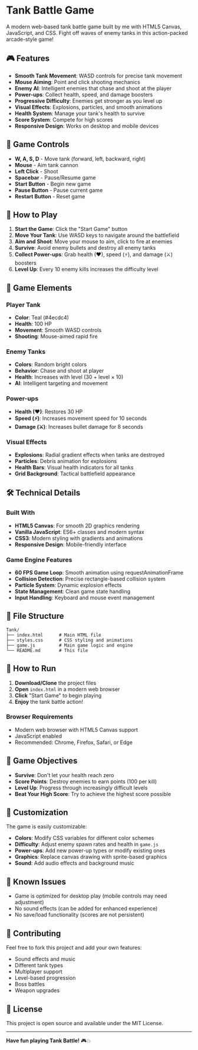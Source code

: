 # Tank Battle Game

A modern web-based tank battle game built by me with HTML5 Canvas, JavaScript, and CSS. Fight off waves of enemy tanks in this action-packed arcade-style game!

## 🎮 Features

- **Smooth Tank Movement**: WASD controls for precise tank movement
- **Mouse Aiming**: Point and click shooting mechanics
- **Enemy AI**: Intelligent enemies that chase and shoot at the player
- **Power-ups**: Collect health, speed, and damage boosters
- **Progressive Difficulty**: Enemies get stronger as you level up
- **Visual Effects**: Explosions, particles, and smooth animations
- **Health System**: Manage your tank's health to survive
- **Score System**: Compete for high scores
- **Responsive Design**: Works on desktop and mobile devices

## 🎯 Game Controls

- **W, A, S, D** - Move tank (forward, left, backward, right)
- **Mouse** - Aim tank cannon
- **Left Click** - Shoot
- **Spacebar** - Pause/Resume game
- **Start Button** - Begin new game
- **Pause Button** - Pause current game
- **Restart Button** - Reset game

## 🚀 How to Play

1. **Start the Game**: Click the "Start Game" button
2. **Move Your Tank**: Use WASD keys to navigate around the battlefield
3. **Aim and Shoot**: Move your mouse to aim, click to fire at enemies
4. **Survive**: Avoid enemy bullets and destroy all enemy tanks
5. **Collect Power-ups**: Grab health (♥), speed (⚡), and damage (⚔) boosters
6. **Level Up**: Every 10 enemy kills increases the difficulty level

## 🎨 Game Elements

### Player Tank
- **Color**: Teal (#4ecdc4)
- **Health**: 100 HP
- **Movement**: Smooth WASD controls
- **Shooting**: Mouse-aimed rapid fire

### Enemy Tanks
- **Colors**: Random bright colors
- **Behavior**: Chase and shoot at player
- **Health**: Increases with level (30 + level × 10)
- **AI**: Intelligent targeting and movement

### Power-ups
- **Health (♥)**: Restores 30 HP
- **Speed (⚡)**: Increases movement speed for 10 seconds
- **Damage (⚔)**: Increases bullet damage for 8 seconds

### Visual Effects
- **Explosions**: Radial gradient effects when tanks are destroyed
- **Particles**: Debris animation for explosions
- **Health Bars**: Visual health indicators for all tanks
- **Grid Background**: Tactical battlefield appearance

## 🛠️ Technical Details

### Built With
- **HTML5 Canvas**: For smooth 2D graphics rendering
- **Vanilla JavaScript**: ES6+ classes and modern syntax
- **CSS3**: Modern styling with gradients and animations
- **Responsive Design**: Mobile-friendly interface

### Game Engine Features
- **60 FPS Game Loop**: Smooth animation using requestAnimationFrame
- **Collision Detection**: Precise rectangle-based collision system
- **Particle System**: Dynamic explosion effects
- **State Management**: Clean game state handling
- **Input Handling**: Keyboard and mouse event management

## 📁 File Structure

```
Tank/
├── index.html      # Main HTML file
├── styles.css      # CSS styling and animations
├── game.js         # Main game logic and engine
└── README.md       # This file
```

## 🚀 How to Run

1. **Download/Clone** the project files
2. **Open** `index.html` in a modern web browser
3. **Click** "Start Game" to begin playing
4. **Enjoy** the tank battle action!

### Browser Requirements
- Modern web browser with HTML5 Canvas support
- JavaScript enabled
- Recommended: Chrome, Firefox, Safari, or Edge

## 🎯 Game Objectives

- **Survive**: Don't let your health reach zero
- **Score Points**: Destroy enemies to earn points (100 per kill)
- **Level Up**: Progress through increasingly difficult levels
- **Beat Your High Score**: Try to achieve the highest score possible

## 🔧 Customization

The game is easily customizable:

- **Colors**: Modify CSS variables for different color schemes
- **Difficulty**: Adjust enemy spawn rates and health in `game.js`
- **Power-ups**: Add new power-up types or modify existing ones
- **Graphics**: Replace canvas drawing with sprite-based graphics
- **Sound**: Add audio effects and background music

## 🐛 Known Issues

- Game is optimized for desktop play (mobile controls may need adjustment)
- No sound effects (can be added for enhanced experience)
- No save/load functionality (scores are not persistent)

## 🤝 Contributing

Feel free to fork this project and add your own features:
- Sound effects and music
- Different tank types
- Multiplayer support
- Level-based progression
- Boss battles
- Weapon upgrades

## 📄 License

This project is open source and available under the MIT License. 

---

**Have fun playing Tank Battle!** 🎮💥 